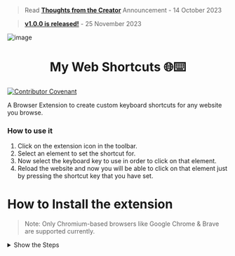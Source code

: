 > Read [**Thoughts from the Creator**](https://github.com/prakhartiwari0/my-web-shortcuts/discussions/12) Announcement - 14 October 2023

> [**v1.0.0 is released!**](https://github.com/prakhartiwari0/my-web-shortcuts/discussions/42) - 25 November 2023


<!-- ![image](src/assets/github_banner.png) -->
<!-- 
<h2 align="center">
<a href="https://youtu.be/x_fYfporwmA"> DEMO VIDEO IS OUT! ✨🔥</a>
</h2>
-->

![image](.github/assets/MWS-GithubReadme_Banner-optimized.gif)



<h1 align="center"> My Web Shortcuts 🌐⌨️ </h1>

[![Contributor Covenant](https://img.shields.io/badge/Contributor%20Covenant-2.1-4baaaa.svg)](code_of_conduct.md)

A Browser Extension to create custom keyboard shortcuts for any website you browse. 

### How to use it
1. Click on the extension icon in the toolbar.
2. Select an element to set the shortcut for.
3. Now select the keyboard key to use in order to click on that element.
4. Reload the website and now you will be able to click on that element just by pressing the shortcut key that you have set. 

<!--
> <a href="https://youtu.be/x_fYfporwmA" align="center"> First Demo of My Web Shortcuts + Invitation to Contributors! </a>
-->

# How to Install the extension

> Note: Only Chromium-based browsers like Google Chrome & Brave are supported currently.

<details>
<summary>
Show the Steps
</summary>



1. Clone the repository & Open the folder
   ```bash
   git clone "https://github.com/prakhartiwari0/my-web-shortcuts" && cd my-web-shortcuts
   ```
2. Install the Packages using NPM
    ```bash
    npm i
    ```
3. Start the Development Server
    ```bash
    npm run dev
    ```
4. Drag and upload the newly generated `dist` folder into your Browser
   ![](.github/assets/howToInstallExtensionInChrome.gif)
5. The extension is now installed in the browser, but you need to reload the website to use it. 


</details>



